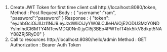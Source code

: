 1) Create JWT Token for first time client call
   http://localhost:8080/token, Method : Post
   Request Body :
   {
      "username":"ram",
      "password":"password"
   }
   Response :
   {
   "token": "eyJhbGciOiJIUzI1NiJ9.eyJzdWIiOiJyYW0iLCJleHAiOjE2ODU3MzY0NDYsImlhdCI6MTY4NTcwMDQ0Nn0.jyCl5j3BEo4PWTofT4bk5ikV8dkpt5NAY88ZRj5RyD0"
   }
2) Call to resources
   http://localhost:8080/hello/admin
   Method : GET
   Authorization : Bearer Auth Token